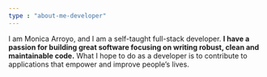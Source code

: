 ```yaml
---
type : "about-me-developer"
---
```



I am Monica Arroyo, and I am a self-taught full-stack developer. **I have a passion for building great software focusing on writing robust, clean and maintainable code.** What I hope to do as a developer is to contribute to applications that empower and improve people’s lives.

